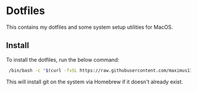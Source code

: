 # Dotfiles

This contains my dotfiles and some system setup utilities for MacOS.

## Install

To install the dotfiles, run the below command:

```bash
 /bin/bash -c "$(curl -fsSL https://raw.githubusercontent.com/maximus1108/dotfiles/master/install.sh)"
```

This will install git on the system via Homebrew if it doesn't already exist.
